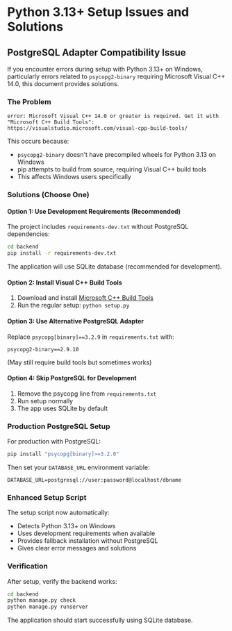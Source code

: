 # Python 3.13+ Setup Issues and Solutions

## PostgreSQL Adapter Compatibility Issue

If you encounter errors during setup with Python 3.13+ on Windows, particularly errors related to `psycopg2-binary` requiring Microsoft Visual C++ 14.0, this document provides solutions.

### The Problem

```
error: Microsoft Visual C++ 14.0 or greater is required. Get it with "Microsoft C++ Build Tools": https://visualstudio.microsoft.com/visual-cpp-build-tools/
```

This occurs because:
- `psycopg2-binary` doesn't have precompiled wheels for Python 3.13 on Windows
- pip attempts to build from source, requiring Visual C++ build tools
- This affects Windows users specifically

### Solutions (Choose One)

#### Option 1: Use Development Requirements (Recommended)
The project includes `requirements-dev.txt` without PostgreSQL dependencies:

```bash
cd backend
pip install -r requirements-dev.txt
```

The application will use SQLite database (recommended for development).

#### Option 2: Install Visual C++ Build Tools
1. Download and install [Microsoft C++ Build Tools](https://visualstudio.microsoft.com/visual-cpp-build-tools/)
2. Run the regular setup: `python setup.py`

#### Option 3: Use Alternative PostgreSQL Adapter
Replace `psycopg[binary]==3.2.9` in `requirements.txt` with:
```
psycopg2-binary==2.9.10
```
(May still require build tools but sometimes works)

#### Option 4: Skip PostgreSQL for Development
1. Remove the psycopg line from `requirements.txt`
2. Run setup normally
3. The app uses SQLite by default

### Production PostgreSQL Setup

For production with PostgreSQL:
```bash
pip install "psycopg[binary]>=3.2.0"
```

Then set your `DATABASE_URL` environment variable:
```
DATABASE_URL=postgresql://user:password@localhost/dbname
```

### Enhanced Setup Script

The setup script now automatically:
- Detects Python 3.13+ on Windows
- Uses development requirements when available
- Provides fallback installation without PostgreSQL
- Gives clear error messages and solutions

### Verification

After setup, verify the backend works:
```bash
cd backend
python manage.py check
python manage.py runserver
```

The application should start successfully using SQLite database.